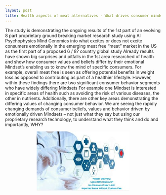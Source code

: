 ```yaml
---
layout: post
title: Health aspects of meat alternatives - What drives consumer minds?
---
```


The study is demonstrating the ongoing results of the 1st part of an evolving 8 part proprietary ground breaking market research study using AI Psychophysics Mind Genomics into what excites or does not excite consumers emotionally in the emerging meat free “meat” market in the US as the first part of a proposed 6 / 8? country global study
Already results have shown big surprises and pitfalls  in the 1st area researched of health and show how consumer values and beliefs differ by their emotional Mindset’s enabling us to know the mind of specific consumers.
For example, overall meat free is seen as offering potential benefits in weight loss as opposed to contributing as part of a healthier lifestyle. 
However, within these findings there are two significant consumer behavior segments who have widely differing Mindsets For example one Mindset is interested in specific areas of health such as avoiding the risk of various diseases, the other in nutrients. 
Additionally, there are other key areas demonstrating the differing values of changing consumer behavior.
We are seeing the rapidly changing demands of consumer beliefs, values and behavior driven by emotionally driven Mindsets – not just what they say but using our proprietary research technology, to understand what they think and do and importantly, WHY?

<p align="center">
  <img src="/img/health.jpg">
</p>

